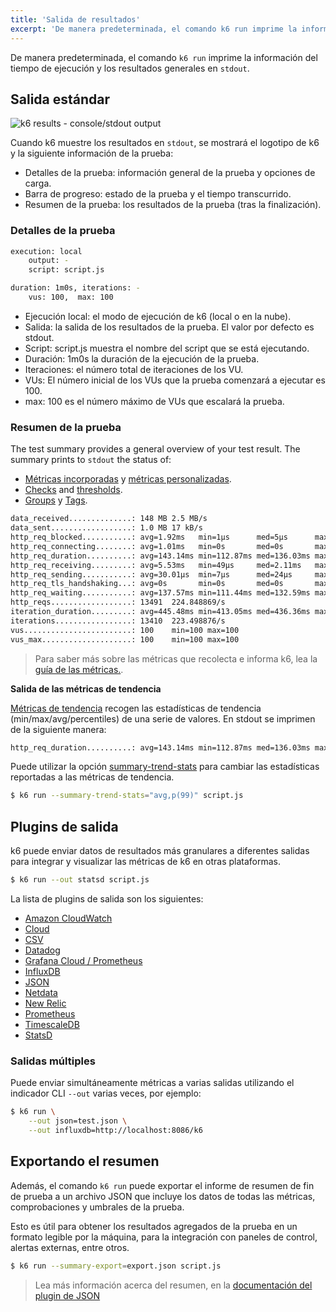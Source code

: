 ```yaml
---
title: 'Salida de resultados'
excerpt: 'De manera predeterminada, el comando k6 run imprime la información del tiempo de ejecución y los resultados generales en stdout.'
---
```


De manera predeterminada, el comando `k6 run` imprime la información del tiempo de ejecución y los resultados generales en `stdout`.

## Salida estándar


![k6 results - console/stdout output](./images/k6-results-stdout.png)

Cuando k6 muestre los resultados en `stdout`, se mostrará el logotipo de k6 y la siguiente información de la prueba:

- Detalles de la prueba: información general de la prueba y opciones de carga.
- Barra de progreso: estado de la prueba y el tiempo transcurrido.
- Resumen de la prueba: los resultados de la prueba (tras la finalización).


### Detalles de la prueba


<CodeGroup labels={[]}>

```bash
execution: local
    output: -
    script: script.js

duration: 1m0s, iterations: -
    vus: 100,  max: 100
```

</CodeGroup>

- Ejecución  local:  el modo de ejecución de k6 (local o en la nube).
- Salida:  la salida de los resultados de la prueba. El valor por defecto es stdout.
- Script: script.js muestra el nombre del script que se está ejecutando.
- Duración: 1m0s la duración de la ejecución de la prueba.
- Iteraciones: el número total de iteraciones de los VU.
- VUs: El número inicial de los VUs que la prueba comenzará a ejecutar es 100. 
- max: 100 es el número máximo de VUs que escalará la prueba.


### Resumen de la prueba


The test summary provides a general overview of your test result. The summary prints to `stdout` the status of:

- [Métricas incorporadas](/es/usando-k6/metricas/#metricas-incorporadas) y [métricas personalizadas](/es/usando-k6/metricas/#metricas-personalizadas).
- [Checks](/es/usando-k6/checks/) and [thresholds](/es/usando-k6/thresholds/).
- [Groups](/es/usando-k6/tags-y-groups/#groups) y [Tags](/es/usando-k6/tags-y-groups/#tags).

<CodeGroup labels={[]}>

```bash
data_received..............: 148 MB 2.5 MB/s
data_sent..................: 1.0 MB 17 kB/s
http_req_blocked...........: avg=1.92ms   min=1µs      med=5µs      max=288.73ms p(90)=11µs     p(95)=17µs
http_req_connecting........: avg=1.01ms   min=0s       med=0s       max=166.44ms p(90)=0s       p(95)=0s
http_req_duration..........: avg=143.14ms min=112.87ms med=136.03ms max=1.18s    p(90)=164.2ms  p(95)=177.75ms
http_req_receiving.........: avg=5.53ms   min=49µs     med=2.11ms   max=1.01s    p(90)=9.25ms   p(95)=11.8ms
http_req_sending...........: avg=30.01µs  min=7µs      med=24µs     max=1.89ms   p(90)=48µs     p(95)=63µs
http_req_tls_handshaking...: avg=0s       min=0s       med=0s       max=0s       p(90)=0s       p(95)=0s
http_req_waiting...........: avg=137.57ms min=111.44ms med=132.59ms max=589.4ms  p(90)=159.95ms p(95)=169.41ms
http_reqs..................: 13491  224.848869/s
iteration_duration.........: avg=445.48ms min=413.05ms med=436.36ms max=1.48s    p(90)=464.94ms p(95)=479.66ms
iterations.................: 13410  223.498876/s
vus........................: 100    min=100 max=100
vus_max....................: 100    min=100 max=100
```

</CodeGroup>

> Para saber más sobre las métricas que recolecta e informa k6, lea la [guía de las métricas.](/using-k6/metrics).

**Salida de las métricas de tendencia**

[Métricas de tendencia](/es/usando-k6/metricas/#tipos-de-metricas) recogen las estadísticas de tendencia (min/max/avg/percentiles) de una serie de valores. En stdout se imprimen de la siguiente manera:

<CodeGroup labels={[]}>

```bash
http_req_duration..........: avg=143.14ms min=112.87ms med=136.03ms max=1.18s    p(90)=164.2ms  p(95)=177.75ms
```

</CodeGroup>

Puede utilizar la opción [summary-trend-stats](/es/usando-k6/opciones/#summary-trend-stats) para cambiar las estadísticas reportadas a las métricas de tendencia.

<CodeGroup labels={[]}>

```bash
$ k6 run --summary-trend-stats="avg,p(99)" script.js
```

</CodeGroup>

## Plugins de salida

k6 puede enviar datos de resultados más granulares a diferentes salidas para integrar y visualizar las métricas de k6 en otras plataformas.

<CodeGroup labels={[]}>

```bash
$ k6 run --out statsd script.js
```

</CodeGroup>

La lista de plugins de salida son los siguientes:

<Glossary>

  - [Amazon CloudWatch](/es/visualizacion-de-resultados/amazon-cloudwatch)
  - [Cloud](/es/visualizacion-de-resultados/cloud)
  - [CSV](/es/visualizacion-de-resultados/csv)
  - [Datadog](/es/visualizacion-de-resultados/datadog)
  - [Grafana Cloud / Prometheus](/results-output/real-time/grafana-cloud)
  - [InfluxDB](/es/visualizacion-de-resultados/influxdb-+-grafana)
  - [JSON](/es/visualizacion-de-resultados/json)
  - [Netdata](/es/visualizacion-de-resultados/netdata)
  - [New Relic](/es/visualizacion-de-resultados/new-relic)
  - [Prometheus](/results-output/real-time/prometheus)
  - [TimescaleDB](/results-output/real-time/timescaledb)
  - [StatsD](/es/visualizacion-de-resultados/statsd) 

</Glossary>


### Salidas múltiples

Puede enviar simultáneamente métricas a varias salidas utilizando el indicador CLI `--out` varias veces, por ejemplo:

<CodeGroup labels={[]}>

```bash
$ k6 run \
    --out json=test.json \
    --out influxdb=http://localhost:8086/k6
```

</CodeGroup>

## Exportando el resumen

Además, el comando `k6 run` puede exportar el informe de resumen de fin de prueba a un archivo JSON que incluye los datos de todas las métricas, comprobaciones y umbrales de la prueba.

Esto es útil para obtener los resultados agregados de la prueba en un formato legible por la máquina, para la integración con paneles de control, alertas externas, entre otros.


<CodeGroup labels={[]}>

```bash
$ k6 run --summary-export=export.json script.js
```

</CodeGroup>

> Lea más información acerca del resumen, en la [documentación del plugin de JSON](/es/visualizacion-de-resultados/json/#exportar-los-datos-del-resumen)
